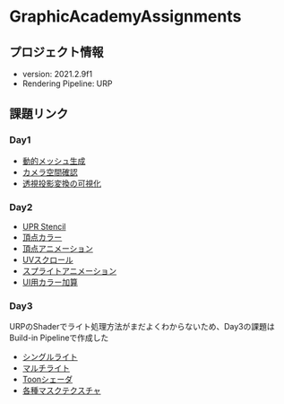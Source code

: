 # GraphicAcademyAssignments

## プロジェクト情報
- version: 2021.2.9f1
- Rendering Pipeline: URP

## 課題リンク
### Day1
- [動的メッシュ生成](https://github.com/vzmc/GraphicAcademyAssignments/tree/master/GraphicAcademyAssignments/Assets/Assignments/Day1/MeshGenerator)
- [カメラ空間確認](https://github.com/vzmc/GraphicAcademyAssignments/tree/master/GraphicAcademyAssignments/Assets/Assignments/Day1/CameraSpaceCheck)
- [透視投影変換の可視化](https://github.com/vzmc/GraphicAcademyAssignments/tree/master/GraphicAcademyAssignments/Assets/Assignments/Day1/ProjectionSimulation)

### Day2
- [UPR Stencil](https://github.com/vzmc/GraphicAcademyAssignments/tree/master/GraphicAcademyAssignments/Assets/Assignments/Day2/URPStencil)
- [頂点カラー](https://github.com/vzmc/GraphicAcademyAssignments/tree/master/GraphicAcademyAssignments/Assets/Assignments/Day2/VertexColor)
- [頂点アニメーション](https://github.com/vzmc/GraphicAcademyAssignments/tree/master/GraphicAcademyAssignments/Assets/Assignments/Day2/VertexAnim)
- [UVスクロール](https://github.com/vzmc/GraphicAcademyAssignments/tree/master/GraphicAcademyAssignments/Assets/Assignments/Day2/UVScroll)
- [スプライトアニメーション](https://github.com/vzmc/GraphicAcademyAssignments/tree/master/GraphicAcademyAssignments/Assets/Assignments/Day2/SpriteAnim)
- [UI用カラー加算](https://github.com/vzmc/GraphicAcademyAssignments/tree/master/GraphicAcademyAssignments/Assets/Assignments/Day2/ColorAdditive)

### Day3
URPのShaderでライト処理方法がまだよくわからないため、Day3の課題はBuild-in Pipelineで作成した
- [シングルライト](https://github.com/vzmc/GraphicAcademyAssignments/tree/master/GraphicAcademyAssignments_BuildInPipeline/Assets/Assignments/Day3/SingleLight)
- [マルチライト](https://github.com/vzmc/GraphicAcademyAssignments/tree/master/GraphicAcademyAssignments_BuildInPipeline/Assets/Assignments/Day3/MultiLight)
- [Toonシェーダ](https://github.com/vzmc/GraphicAcademyAssignments/tree/master/GraphicAcademyAssignments_BuildInPipeline/Assets/Assignments/Day3/Toon)
- [各種マスクテクスチャ](https://github.com/vzmc/GraphicAcademyAssignments/tree/master/GraphicAcademyAssignments_BuildInPipeline/Assets/Assignments/Day3/MultiTextures)
